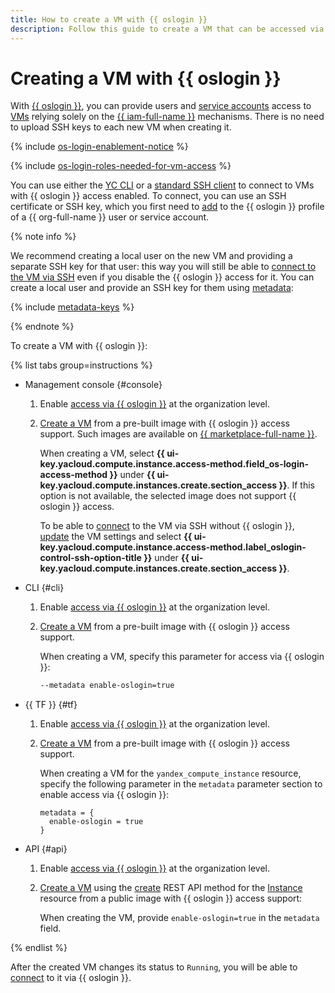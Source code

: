 ```yaml
---
title: How to create a VM with {{ oslogin }}
description: Follow this guide to create a VM that can be accessed via {{ oslogin }}.
---
```


# Creating a VM with {{ oslogin }}

With [{{ oslogin }}](../../../organization/concepts/os-login.md), you can provide users and [service accounts](../../../iam/concepts/users/service-accounts.md) access to [VMs](../../../compute/concepts/vm.md#project) relying solely on the [{{ iam-full-name }}](../../../iam/concepts/index.md) mechanisms. There is no need to upload SSH keys to each new VM when creating it.

{% include [os-login-enablement-notice](../../../_includes/compute/os-login-enablement-notice.md) %}

{% include [os-login-roles-needed-for-vm-access](../../../_includes/organization/os-login-roles-needed-for-vm-access.md) %}

You can use either the [YC CLI](os-login.md#connect-with-yc-cli) or a [standard SSH client](os-login.md#connect-with-ssh-client) to connect to VMs with {{ oslogin }} access enabled. To connect, you can use an SSH certificate or SSH key, which you first need to [add](../../../organization/operations/add-ssh.md) to the {{ oslogin }} profile of a {{ org-full-name }} user or service account.

{% note info %}

We recommend creating a local user on the new VM and providing a separate SSH key for that user: this way you will still be able to [connect to the VM via SSH](./ssh.md#vm-connect) even if you disable the {{ oslogin }} access for it. You can create a local user and provide an SSH key for them using [metadata](../../concepts/vm-metadata.md#how-to-send-metadata):

{% include [metadata-keys](../../../_includes/compute/metadata-keys.md) %}

{% endnote %}

To create a VM with {{ oslogin }}:

{% list tabs group=instructions %}

- Management console {#console}

  1. Enable [access via {{ oslogin }}](../../../organization/operations/os-login-access.md) at the organization level.

  1. [Create a VM](../images-with-pre-installed-software/create.md) from a pre-built image with {{ oslogin }} access support. Such images are available on [{{ marketplace-full-name }}](/marketplace).
  
     When creating a VM, select **{{ ui-key.yacloud.compute.instance.access-method.field_os-login-access-method }}** under **{{ ui-key.yacloud.compute.instances.create.section_access }}**. If this option is not available, the selected image does not support {{ oslogin }} access.
  
     To be able to [connect](./ssh.md#vm-connect) to the VM via SSH without {{ oslogin }}, [update](../vm-control/vm-update.md) the VM settings and select **{{ ui-key.yacloud.compute.instance.access-method.label_oslogin-control-ssh-option-title }}** under **{{ ui-key.yacloud.compute.instances.create.section_access }}**.

- CLI {#cli}

  1. Enable [access via {{ oslogin }}](../../../organization/operations/os-login-access.md) at the organization level.

  1. [Create a VM](../images-with-pre-installed-software/create.md) from a pre-built image with {{ oslogin }} access support.
  
     When creating a VM, specify this parameter for access via {{ oslogin }}:

     ```bash
     --metadata enable-oslogin=true
     ```

- {{ TF }} {#tf}

  1. Enable [access via {{ oslogin }}](../../../organization/operations/os-login-access.md) at the organization level.

  1. [Create a VM](../images-with-pre-installed-software/create.md) from a pre-built image with {{ oslogin }} access support.
  
     When creating a VM for the `yandex_compute_instance` resource, specify the following parameter in the `metadata` parameter section to enable access via {{ oslogin }}:

     ```hcl
     metadata = {
       enable-oslogin = true
     }
     ```

- API {#api}

  1. Enable [access via {{ oslogin }}](../../../organization/operations/os-login-access.md) at the organization level.

  1. [Create a VM](../vm-create/create-linux-vm.md) using the [create](../../api-ref/Instance/create.md) REST API method for the [Instance](../../api-ref/Instance/) resource from a public image with {{ oslogin }} access support:

     When creating the VM, provide `enable-oslogin=true` in the `metadata` field.

{% endlist %}

After the created VM changes its status to `Running`, you will be able to [connect](./os-login.md) to it via {{ oslogin }}.
